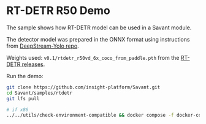 # RT-DETR R50 Demo

The sample shows how RT-DETR model can be used in a Savant module.

The detector model was prepared in the ONNX format using instructions from [DeepStream-Yolo repo](https://github.com/marcoslucianops/DeepStream-Yolo/blob/master/docs/RTDETR.md).

Weights used: `v0.1/rtdetr_r50vd_6x_coco_from_paddle.pth`  from the [RT-DETR releases](https://github.com/lyuwenyu/storage/releases).

Run the demo:

```bash
git clone https://github.com/insight-platform/Savant.git
cd Savant/samples/rtdetr
git lfs pull

# if x86
../../utils/check-environment-compatible && docker compose -f docker-compose.x86.yml up
```
